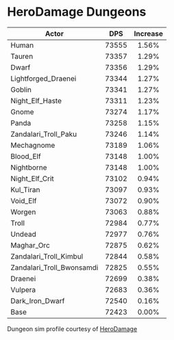 # HeroDamage Dungeons
| Actor | DPS | Increase |
|---|:---:|:---:|
|Human|73555|1.56%|
|Tauren|73357|1.29%|
|Dwarf|73356|1.29%|
|Lightforged_Draenei|73344|1.27%|
|Goblin|73341|1.27%|
|Night_Elf_Haste|73311|1.23%|
|Gnome|73274|1.17%|
|Panda|73258|1.15%|
|Zandalari_Troll_Paku|73246|1.14%|
|Mechagnome|73189|1.06%|
|Blood_Elf|73148|1.00%|
|Nightborne|73148|1.00%|
|Night_Elf_Crit|73102|0.94%|
|Kul_Tiran|73097|0.93%|
|Void_Elf|73072|0.90%|
|Worgen|73063|0.88%|
|Troll|72984|0.77%|
|Undead|72977|0.76%|
|Maghar_Orc|72875|0.62%|
|Zandalari_Troll_Kimbul|72844|0.58%|
|Zandalari_Troll_Bwonsamdi|72825|0.55%|
|Draenei|72699|0.38%|
|Vulpera|72683|0.36%|
|Dark_Iron_Dwarf|72540|0.16%|
|Base|72423|0.00%|

 Dungeon sim profile courtesy of [HeroDamage](https://www.herodamage.com/)
